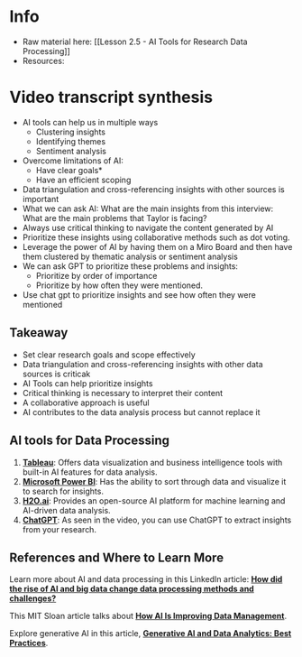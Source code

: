 
# Info 
- Raw material here: [[Lesson 2.5 - AI Tools for Research Data Processing]]
- Resources:  


# Video transcript synthesis
* AI tools can help us in multiple ways
	* Clustering insights
	* Identifying themes
	* Sentiment analysis
* Overcome limitations of AI: 
	* Have clear goals*
	* Have an efficient scoping
* Data triangulation and cross-referencing insights with other sources is important
* What we can ask AI: What are the main insights from this interview: What are the main problems that Taylor is facing?
* Always use critical thinking to navigate the content generated by AI
* Prioritize these insights using collaborative methods such as dot voting. 
* Leverage the power of AI by having them on a Miro Board and then have them clustered by thematic analysis or sentiment analysis
* We can ask GPT to prioritize these problems and insights: 
	* Prioritize by order of importance
	* Prioritize by how often they were mentioned. 
* Use chat gpt to prioritize insights and see how often they were mentioned

## Takeaway
- Set clear research goals and scope effectively
- Data triangulation and cross-referencing insights with other data sources is criticak
- AI Tools can help prioritize insights 
- Critical thinking is necessary to interpret their content
- A collaborative approach is useful
- AI contributes to the data analysis process but cannot replace it

## AI tools for Data Processing

1. **[Tableau](https://www.tableau.com/)**: Offers data visualization and business intelligence tools with built-in AI features for data analysis.
2. **[Microsoft Power BI](https://powerbi.microsoft.com/)**: Has the ability to sort through data and visualize it to search for insights.
3. **[H2O.ai](https://h2o.ai/)**: Provides an open-source AI platform for machine learning and AI-driven data analysis.
4. **[ChatGPT](https://chat.openai.com/)**: As seen in the video, you can use ChatGPT to extract insights from your research.
## References and Where to Learn More

Learn more about AI and data processing in this LinkedIn article: **[How did the rise of AI and big data change data processing methods and challenges?](https://www.linkedin.com/advice/0/how-did-rise-ai-big-data-change-processing-methods)**

This MIT Sloan article talks about **[How AI Is Improving Data Management](https://sloanreview.mit.edu/article/how-ai-is-improving-data-management/)**.

Explore generative AI in this article, **[Generative AI and Data Analytics: Best Practices](https://www.eweek.com/artificial-intelligence/generative-ai-data-analytics/)**.

